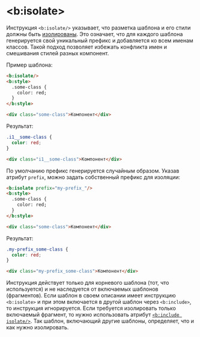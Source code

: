 # &lt;b:isolate&gt;

Инструкция `<b:isolate/>` указывает, что разметка шаблона и его стили должны быть [изолированы](isolate-style.md). Это означает, что для каждого шаблона генерируется свой уникальный префикс и добавляется ко всем именам классов. Такой подход позволяет избежать конфликта имен и смешивания стилей разных компонент.

Пример шаблона:

```html
<b:isolate/>
<b:style>
  .some-class {
    color: red;
  }
</b:style>

<div class="some-class">Компонент</div>
```

Результат:

```css
.i1__some-class {
  color: red;
}
```

```html
<div class="i1__some-class">Компонент</div>
```

По умолчанию префикс генерируется случайным образом. Указав атрибут `prefix`, можно задать собственный префикс для изоляции:

```html
<b:isolate prefix="my-prefix_"/>
<b:style>
  .some-class {
    color: red;
  }
</b:style>

<div class="some-class">Компонент</div>
```

Результат:

```css
.my-prefix_some-class {
  color: red;
}
```

```html
<div class="my-prefix_some-class">Компонент</div>
```

Инструкция действует только для корневого шаблона (тот, что используется) и не наследуется от включаемых шаблонов (фрагментов). Если шаблон в своем описании имеет инструкцию `<b:isolate>` и при этом включается в другой шаблон через `<b:include>`, то инструкция игнорируется. Если требуется изолировать только включаемый фрагмент, то нужно использовать атрибут [`<b:include isolate/>`](b-include.md#Изоляция-стилей). Так шаблон, включающий другие шаблоны, определяет, что и как нужно изолировать.
